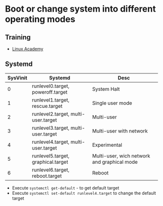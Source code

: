 # Boot or change system into different operating modes

## Training
* [Linux Academy](https://linuxacademy.com/cp/courses/lesson/course/5434/lesson/2/module/428)

## Systemd

| SysVinit  | Systemd                             | Desc                                         |
|-----------|-------------------------------------|----------------------------------------------|
| 0         | runlevel0.target, poweroff.target   | System Halt                                  |
| 1         | runlevel1.target, rescue.target     | Single user mode                             |
| ​2         | runlevel2.target, multi-user.target | Multi-user                                   |
| 3         | runlevel3.target, multi-user.target | Multi-user with network                      |
| 4         | runlevel4.target, multi-user.target | Experimental                                 |
| ​5         | runlevel5.target, graphical.target  | Multi-user, wich network and graphical mode  |
| 6         | runlevel6.target, reboot.target     | Reboot                                       |

* Execute `systemctl get-default` - to get default target
* Execute `systemctl set-default runlevel4.target` to change the default target